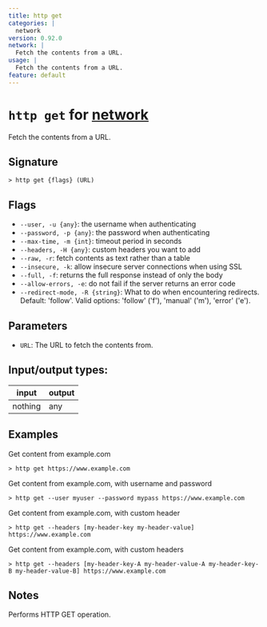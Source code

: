 ```yaml
---
title: http get
categories: |
  network
version: 0.92.0
network: |
  Fetch the contents from a URL.
usage: |
  Fetch the contents from a URL.
feature: default
---
```

<!-- This file is automatically generated. Please edit the command in https://github.com/nushell/nushell instead. -->

# `http get` for [network](/commands/categories/network.md)

<div class='command-title'>Fetch the contents from a URL.</div>

## Signature

```> http get {flags} (URL)```

## Flags

 -  `--user, -u {any}`: the username when authenticating
 -  `--password, -p {any}`: the password when authenticating
 -  `--max-time, -m {int}`: timeout period in seconds
 -  `--headers, -H {any}`: custom headers you want to add
 -  `--raw, -r`: fetch contents as text rather than a table
 -  `--insecure, -k`: allow insecure server connections when using SSL
 -  `--full, -f`: returns the full response instead of only the body
 -  `--allow-errors, -e`: do not fail if the server returns an error code
 -  `--redirect-mode, -R {string}`: What to do when encountering redirects. Default: 'follow'. Valid options: 'follow' ('f'), 'manual' ('m'), 'error' ('e').

## Parameters

 -  `URL`: The URL to fetch the contents from.


## Input/output types:

| input   | output |
| ------- | ------ |
| nothing | any    |

## Examples

Get content from example.com
```nu
> http get https://www.example.com

```

Get content from example.com, with username and password
```nu
> http get --user myuser --password mypass https://www.example.com

```

Get content from example.com, with custom header
```nu
> http get --headers [my-header-key my-header-value] https://www.example.com

```

Get content from example.com, with custom headers
```nu
> http get --headers [my-header-key-A my-header-value-A my-header-key-B my-header-value-B] https://www.example.com

```

## Notes
Performs HTTP GET operation.